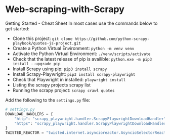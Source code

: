 # Web-scraping-with-Scrapy

Getting Started - Cheat Sheet
In most cases use the commands below to get started:

- Clone this project: ``git clone https://github.com/python-scrapy-playbook/quotes-js-project.git``
- Create a Python Virtual Environment: ``python -m venv venv``
- Activate the Python Virtual Environment: ``./venv/scripts/activate``
- Check that the latest release of pip is availible: ``python.exe -m pip3 install --upgrade pip``
- Install Scrapy using pip: ``pip3 install scrapy``
- Install Scrapy-Playwright: ``pip3 install scrapy-playwright``
- Check that Playwright in installed: ``playwright install``
- Listing the scrapy projects scrapy list
- Running the scrapy project: ``scrapy crawl quotes``


Add the following to the ``settings.py`` file:

````python
# settings.py
DOWNLOAD_HANDLERS = {
    "http": "scrapy_playwright.handler.ScrapyPlaywrightDownloadHandler",
    "https": "scrapy_playwright.handler.ScrapyPlaywrightDownloadHandler",
}
TWISTED_REACTOR = "twisted.internet.asyncioreactor.AsyncioSelectorReactor"``
